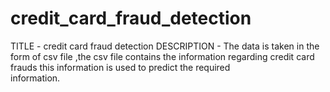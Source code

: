 # credit_card_fraud_detection
TITLE       - credit card fraud detection
DESCRIPTION - The data is taken in the form of csv file ,the csv file contains the information regarding credit card frauds this information is used to predict the required  
              information.
